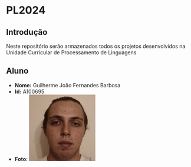 # PL2024

## Introdução

Neste repositório serão armazenados todos os projetos desenvolvidos na Unidade Curricular de Processamento de Linguagens

## Aluno

- **Nome:** Guilherme João Fernandes Barbosa
- **Id:** A100695
- **Foto:** ![Fotografia](image.png)
